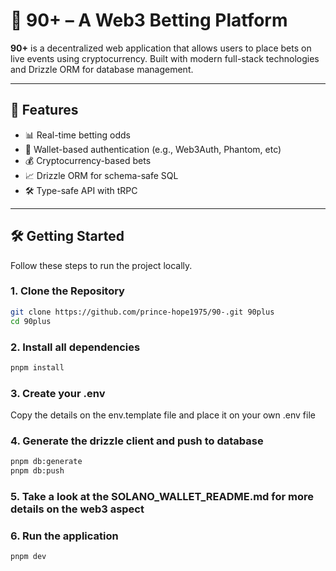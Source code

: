 # 🧠 90+ – A Web3 Betting Platform

**90+** is a decentralized web application that allows users to place bets on live events using cryptocurrency. Built with modern full-stack technologies and Drizzle ORM for database management.

---

## 🚀 Features

- 📊 Real-time betting odds
- 🔐 Wallet-based authentication (e.g., Web3Auth, Phantom, etc)
- 💰 Cryptocurrency-based bets
- 📈 Drizzle ORM for schema-safe SQL
- 🛠️ Type-safe API with tRPC

---

## 🛠️ Getting Started

Follow these steps to run the project locally.

### 1. Clone the Repository

```bash
git clone https://github.com/prince-hope1975/90-.git 90plus
cd 90plus
```

### 2. Install all dependencies

```bash
pnpm install
```

### 3. Create your .env 
Copy the details on the env.template file and place it on your own .env file

### 4. Generate the drizzle client and push to database

```bash
pnpm db:generate
pnpm db:push
```

### 5. Take a look at the SOLANO_WALLET_README.md for more details on the web3 aspect

### 6. Run the application

```bash
pnpm dev
```

